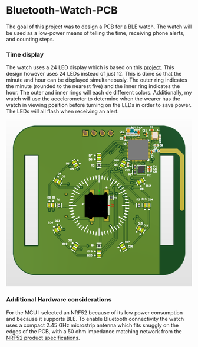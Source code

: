 # Bluetooth-Watch-PCB
The goal of this project was to design a PCB for a BLE watch. The watch will be used as a low-power means of telling the time, receiving phone alerts, and counting steps. 

### Time display
The watch uses a 24 LED display which is based on this [project](https://www.youtube.com/watch?v=nHZllsSoZp4). This design however uses 24 LEDs instead of just 12. This is done so that the minute and hour can be displayed simultaneously. The outer ring indicates the minute (rounded to the nearest five) and the inner ring indicates the hour. The outer and inner rings will each de different colors. Additionally, my watch will use the accelerometer to determine when the wearer has the watch in viewing position before turning on the LEDs in order to save power. The LEDs will all flash when receiving an alert. 

![PCB Image](https://github.com/timmy-quinn/Bluetooth-Watch-PCB/blob/main/3dPCBView.png)

### Additional Hardware considerations
For the MCU I selected an NRF52 because of its low power consumption and because it supports BLE. To enable Bluetooth connectivity the watch uses a compact 2.45 GHz microstrip antenna which fits snuggly on the edges of the PCB, with a 50 ohm impedance matching network from the [NRF52 product specifications](https://github.com/timmy-quinn/Bluetooth-Watch-PCB/blob/3b79429ff4e6e844e353ab953f97ed3d51d7d187/reference%20documents/nRF52832_PS_v1.4.pdf).





